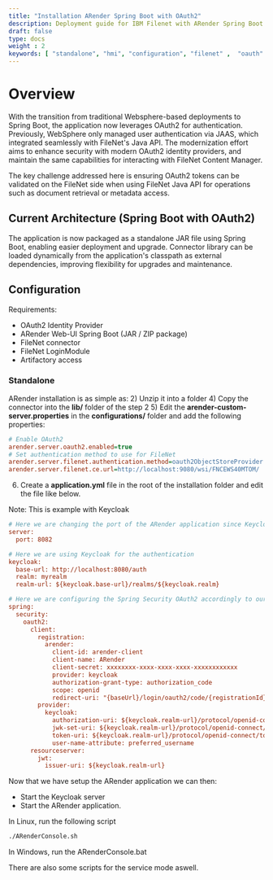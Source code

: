 ```yaml
---
title: "Installation ARender Spring Boot with OAuth2"
description: Deployment guide for IBM Filenet with ARender Spring Boot and OAuth2
draft: false
type: docs
weight : 2
keywords: [ "standalone", "hmi", "configuration", "filenet" ,  "oauth" , "oauth2"]
---
```



# Overview

With the transition from traditional Websphere-based deployments to Spring Boot, the application now leverages OAuth2
for authentication. Previously, WebSphere only managed user authentication via JAAS, which integrated seamlessly with FileNet's Java API.
The modernization effort aims to enhance security with modern OAuth2 identity providers, and maintain the same capabilities for interacting with FileNet Content Manager.

The key challenge addressed here is ensuring OAuth2 tokens can be validated on the FileNet side when using FileNet Java API for 
operations such as document retrieval or metadata access.

## Current Architecture (Spring Boot with OAuth2)

The application is now packaged as a standalone JAR file using Spring Boot, enabling easier deployment and upgrade.
Connector library can be loaded dynamically from the application's classpath as external dependencies, improving flexibility for upgrades and maintenance.


## Configuration

Requirements:
- OAuth2 Identity Provider
- ARender Web-UI Spring Boot (JAR / ZIP package)
- FileNet connector
- FileNet LoginModule
- Artifactory access

### Standalone

ARender installation is as simple as: 
2) Unzip it into a folder
4) Copy the connector into the **lib/** folder of the step 2
5) Edit the **arender-custom-server.properties** in the **configurations/** folder and add the following properties:


```cfg
# Enable OAuth2
arender.server.oauth2.enabled=true
# Set authentication method to use for FileNet
arender.server.filenet.authentication.method=oauth2ObjectStoreProvider
arender.server.filenet.ce.url=http://localhost:9080/wsi/FNCEWS40MTOM/
```


6) Create a **application.yml** file in the root of the installation folder and edit the file like below.

Note: This is example with Keycloak


```cfg
# Here we are changing the port of the ARender application since Keycloak server is already running in port 8080.
server:
  port: 8082

# Here we are using Keycloak for the authentication
keycloak:
  base-url: http://localhost:8080/auth
  realm: myrealm
  realm-url: ${keycloak.base-url}/realms/${keycloak.realm}

# Here we are configuring the Spring Security OAuth2 accordingly to our Keycloak setup
spring:
  security:
    oauth2:
      client:
        registration:
          arender:
            client-id: arender-client
            client-name: ARender
            client-secret: xxxxxxxx-xxxx-xxxx-xxxx-xxxxxxxxxxxx
            provider: keycloak
            authorization-grant-type: authorization_code
            scope: openid
            redirect-uri: "{baseUrl}/login/oauth2/code/{registrationId}"
        provider:
          keycloak:
            authorization-uri: ${keycloak.realm-url}/protocol/openid-connect/auth
            jwk-set-uri: ${keycloak.realm-url}/protocol/openid-connect/certs
            token-uri: ${keycloak.realm-url}/protocol/openid-connect/token
            user-name-attribute: preferred_username
      resourceserver:
        jwt:
          issuer-uri: ${keycloak.realm-url}
```


Now that we have setup the ARender application we can then:
- Start the Keycloak server
- Start the ARender application.

In Linux, run the following script

```bash
./ARenderConsole.sh
```

In Windows, run the ARenderConsole.bat

There are also some scripts for the service mode aswell.

